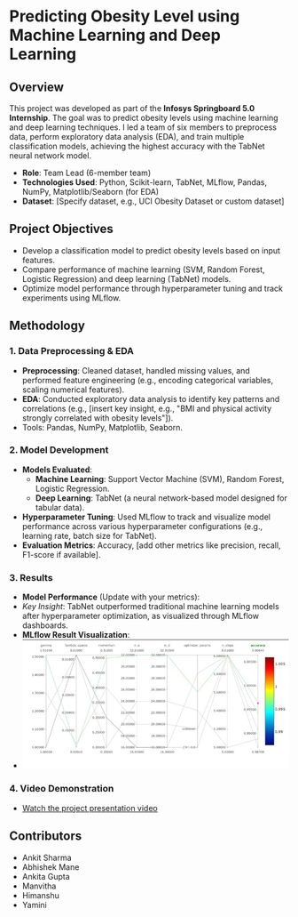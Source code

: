 # Predicting Obesity Level using Machine Learning and Deep Learning

## Overview

This project was developed as part of the **Infosys Springboard 5.0 Internship**. The goal was to predict obesity levels using machine learning and deep learning techniques. I led a team of six members to preprocess data, perform exploratory data analysis (EDA), and train multiple classification models, achieving the highest accuracy with the TabNet neural network model.

- **Role**: Team Lead (6-member team)
- **Technologies Used**: Python, Scikit-learn, TabNet, MLflow, Pandas, NumPy, Matplotlib/Seaborn (for EDA)
- **Dataset**: \[Specify dataset, e.g., UCI Obesity Dataset or custom dataset\]

## Project Objectives

- Develop a classification model to predict obesity levels based on input features.
- Compare performance of machine learning (SVM, Random Forest, Logistic Regression) and deep learning (TabNet) models.
- Optimize model performance through hyperparameter tuning and track experiments using MLflow.

## Methodology

### 1. Data Preprocessing & EDA

- **Preprocessing**: Cleaned dataset, handled missing values, and performed feature engineering (e.g., encoding categorical variables, scaling numerical features).
- **EDA**: Conducted exploratory data analysis to identify key patterns and correlations (e.g., \[insert key insight, e.g., "BMI and physical activity strongly correlated with obesity levels"\]).
- Tools: Pandas, NumPy, Matplotlib, Seaborn.

### 2. Model Development

- **Models Evaluated**:
  - **Machine Learning**: Support Vector Machine (SVM), Random Forest, Logistic Regression.
  - **Deep Learning**: TabNet (a neural network-based model designed for tabular data).
- **Hyperparameter Tuning**: Used MLflow to track and visualize model performance across various hyperparameter configurations (e.g., learning rate, batch size for TabNet).
- **Evaluation Metrics**: Accuracy, \[add other metrics like precision, recall, F1-score if available\].

### 3. Results

- **Model Performance** (Update with your metrics):
- *Key Insight*: TabNet outperformed traditional machine learning models after hyperparameter optimization, as visualized through MLflow dashboards.
- **MLflow Result Visualization**:
- ![Alt text](https://github.com/Infosys-SpringBoard-interns/Ankit-Sharma/blob/90b03c6b616f97b7169b44bcea414c25ef572ae5/tabnet_mlflow_result.jpg)

### 4. Video Demonstration

- [Watch the project presentation video](https://youtu.be/9TPm-FA387Q)

## Contributors

- Ankit Sharma
- Abhishek Mane
- Ankita Gupta
- Manvitha
- Himanshu
- Yamini
